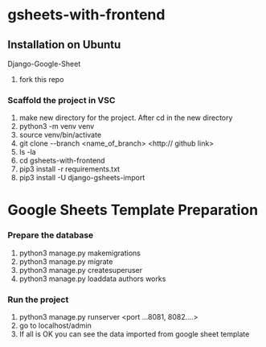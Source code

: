 # gsheets-with-frontend
## Installation on Ubuntu 

Django-Google-Sheet

1) fork this repo

### Scaffold the project in VSC

1) make new directory for the project. After cd in the new directory
2) python3 -m venv venv
3) source venv/bin/activate
4) git clone --branch <name_of_branch> <http:// github link>
5) ls -la
6) cd gsheets-with-frontend
7) pip3 install -r requirements.txt
8) pip3 install -U django-gsheets-import

# Google Sheets Template Preparation

### Prepare the database
1) python3 manage.py makemigrations
2) python3 manage.py migrate
3) python3 manage.py createsuperuser
4) python3 manage.py loaddata authors works

### Run the project
1) python3 manage.py runserver <port ...8081, 8082....>
2) go to localhost/admin 
3) If all is OK you can see the data imported from google sheet template

